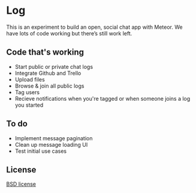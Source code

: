 # Log

This is an experiment to build an open, social chat app with Meteor. We have lots of code working but there’s still work left.

## Code that's working

- Start public or private chat logs
- Integrate Github and Trello
- Upload files
- Browse & join all public logs
- Tag users
- Recieve notifications when you're tagged or when someone joins a log you started

## To do

- Implement message pagination
- Clean up message loading UI
- Test initial use cases

## License

[BSD license](http://opensource.org/licenses/bsd-license.php)
